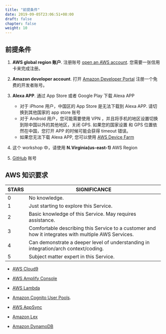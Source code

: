 ```yaml
---
title: "前提条件"
date: 2019-09-05T23:06:51+08:00
draft: false
chapter: false
weight: 10
---
```


## 前提条件

1. **AWS global region 账户**. 注册账号 [open an AWS account](https://aws.amazon.com). 
您需要一张信用卡来完成注册。

1. **Amazon developer account**. 打开 [Amazon Developer Portal](https://developer.amazon.com/) 
注册一个免费的开发者账号。

1. **Alexa APP**. 通过 App Store 或者 Google Play 下载 Alexa APP
    - 对于 iPhone 用户，中国区的 App Store 是无法下载到 Alexa APP. 请切换到其他国家的 app store 账号
    - 对于 Android 用户，您可能需要使用 VPN ，并且将手机的地区设置切换到除中国以外的其他地区，关闭 GPS. 如果您的国家设置
    和 GPS 位置依然在中国，您打开 APP 的时候可能会获得 timeout 错误。
    - 如果您无法下载 Alexa APP, 您可以使用 [AWS Device Farm](https://aws.amazon.com/device-farm/)

1. 这个 workshop 中，请使用 **N.Virginia(us-east-1)** AWS Region

1. [GitHub](https://github.com/) 账号

## AWS 知识要求

| STARS | SIGNIFICANCE                                                 |
| ----- | ------------------------------------------------------------ |
| 0     | No knowledge.                                                |
| 1     | Just starting to explore this Service. |
| 2     | Basic knowledge of this Service. May requires assistance. |
| 3     | Comfortable describing this Service to a customer and how it integrates with multiple AWS Services. |
| 4     | Can demonstrate a deeper level of understanding in integration/arch context/coding. |
| 5     | Subject matter expert in this Service. |


* [AWS Cloud9](https://aws.amazon.com/cloud9/) <i class="fas fa-star"></i>

* [AWS Amplify Console](https://aws.amazon.com/amplify/console/)

* [AWS Lambda](https://aws.amazon.com/lambda/) <i class="fas fa-star"></i>

* [Amazon Cognito User Pools](https://docs.aws.amazon.com/cognito/latest/developerguide/cognito-user-identity-pools.html). <i class="fas fa-star"></i>

* [AWS AppSync](https://aws.amazon.com/appsync/)

* [Amazon Lex](https://aws.amazon.com/lex/)

* [Amazon DynamoDB](https://aws.amazon.com/dynamodb/) <i class="fas fa-star"></i>




